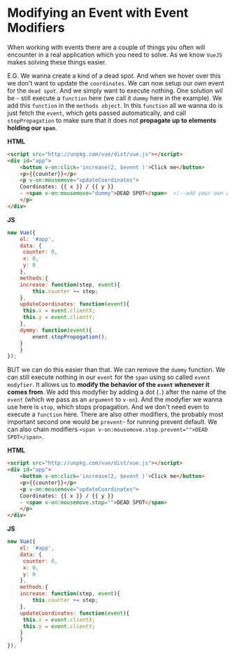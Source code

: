 # Modifying an Event with Event Modifiers

When working with events there are a couple of things you often will encounter in a real application which you need to solve. As we know `VueJS` makes solving these things easier. 

E.G. We wanna create a kind of a dead spot. And when we hover over this we don't want to update the `coordinates`. We can now setup our own event for the `dead spot`. And we simply want to execute nothing. One solution wil be - still execute a `function` here (we call it `dummy` here in the example). We add this `function` in the `methods object`. In this `function` all we wanna do is just fetch the `event`, which gets passed automatically, and call `stopPropagation` to make sure that it does not **propagate up to elements holding our `span`**. 

**HTML** 

```html
<script src="http://unpkg.com/vue/dist/vue.js"></script>
<div id="app">
    <button v-on:click='increase(2, $event )'>Click me</button>   
    <p>{{counter}}</p>
    <p v-on:mousemove="updateCoordinates">
    Coordinates: {{ x }} / {{ y }}
    - <span v-on:mousemove="dummy">DEAD SPOT</span>  <!--add your own event, and execute a function--> 
    </p> 
</div>
```

**JS**

```js
new Vue({
    el: '#app',
    data: {
     counter: 0,
     x: 0,
     y: 0
    },
    methods:{
    increase: function(step, event){ 
        this.counter += step;  
    },
    updateCoordinates: function(event){  
     this.x = event.clientX;
     this.y = event.clientY;
    },
    dymmy: function(event){
        enent.stopPropogation(); 
    }
    }
});
```

BUT we can do this easier than that. We can remove the `dummy` function. We can still execute nothing in our `event` for the `span` using so called `event modyfier`. It allows us to **modify the behavior of the `event` whenever it comes from**. We add this modyfier by adding a dot (`.`) after the name of the `event` (which we pass as an `argument` to `v-on`). And the modyfier we wanna use here is `stop`, which stops propagation. And we don't need even to execute a `function` here. There are also other modifiers, the probably most important second one would be `prevent`- for running prevent default. We can also chain modifiers `<span v-on:mousemove.stop.prevent="">DEAD SPOT</span>`.

**HTML** 

```html
<script src="http://unpkg.com/vue/dist/vue.js"></script>
<div id="app">
    <button v-on:click='increase(2, $event )'>Click me</button>   
    <p>{{counter}}</p>
    <p v-on:mousemove="updateCoordinates">
    Coordinates: {{ x }} / {{ y }}
    - <span v-on:mousemove.stop="">DEAD SPOT</span> 
    </p> 
</div>
```

**JS**

```js
new Vue({
    el: '#app',
    data: {
     counter: 0,
     x: 0,
     y: 0
    },
    methods:{
    increase: function(step, event){ 
        this.counter += step;  
    },
    updateCoordinates: function(event){  
     this.x = event.clientX;
     this.y = event.clientY;
    }
    }
});
```
